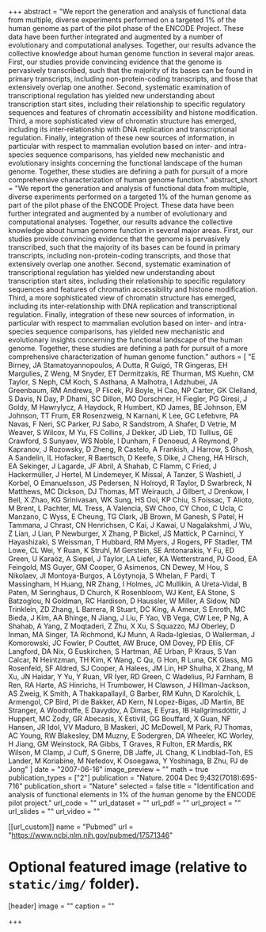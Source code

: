 +++
abstract = "We report the generation and analysis of functional data from multiple, diverse experiments performed on a targeted 1% of the human genome as part of the pilot phase of the ENCODE Project. These data have been further integrated and augmented by a number of evolutionary and computational analyses. Together, our results advance the collective knowledge about human genome function in several major areas. First, our studies provide convincing evidence that the genome is pervasively transcribed, such that the majority of its bases can be found in primary transcripts, including non-protein-coding transcripts, and those that extensively overlap one another. Second, systematic examination of transcriptional regulation has yielded new understanding about transcription start sites, including their relationship to specific regulatory sequences and features of chromatin accessibility and histone modification. Third, a more sophisticated view of chromatin structure has emerged, including its inter-relationship with DNA replication and transcriptional regulation. Finally, integration of these new sources of information, in particular with respect to mammalian evolution based on inter- and intra-species sequence comparisons, has yielded new mechanistic and evolutionary insights concerning the functional landscape of the human genome. Together, these studies are defining a path for pursuit of a more comprehensive characterization of human genome function."
abstract_short = "We report the generation and analysis of functional data from multiple, diverse experiments performed on a targeted 1% of the human genome as part of the pilot phase of the ENCODE Project. These data have been further integrated and augmented by a number of evolutionary and computational analyses. Together, our results advance the collective knowledge about human genome function in several major areas. First, our studies provide convincing evidence that the genome is pervasively transcribed, such that the majority of its bases can be found in primary transcripts, including non-protein-coding transcripts, and those that extensively overlap one another. Second, systematic examination of transcriptional regulation has yielded new understanding about transcription start sites, including their relationship to specific regulatory sequences and features of chromatin accessibility and histone modification. Third, a more sophisticated view of chromatin structure has emerged, including its inter-relationship with DNA replication and transcriptional regulation. Finally, integration of these new sources of information, in particular with respect to mammalian evolution based on inter- and intra-species sequence comparisons, has yielded new mechanistic and evolutionary insights concerning the functional landscape of the human genome. Together, these studies are defining a path for pursuit of a more comprehensive characterization of human genome function."
authors = [ "E Birney, JA Stamatoyannopoulos, A Dutta, R Guigó, TR Gingeras, EH Margulies, Z Weng, M Snyder, ET Dermitzakis, RE Thurman, MS Kuehn, CM Taylor, S Neph, CM Koch, S Asthana, A Malhotra, I Adzhubei, JA Greenbaum, RM Andrews, P Flicek, PJ Boyle, H Cao, NP Carter, GK Clelland, S Davis, N Day, P Dhami, SC Dillon, MO Dorschner, H Fiegler, PG Giresi, J Goldy, M Hawrylycz, A Haydock, R Humbert, KD James, BE Johnson, EM Johnson, TT Frum, ER Rosenzweig, N Karnani, K Lee, GC Lefebvre, PA Navas, F Neri, SC Parker, PJ Sabo, R Sandstrom, A Shafer, D Vetrie, M Weaver, S Wilcox, M Yu, FS Collins, J Dekker, JD Lieb, TD Tullius, GE Crawford, S Sunyaev, WS Noble, I Dunham, F Denoeud, A Reymond, P Kapranov, J Rozowsky, D Zheng, R Castelo, A Frankish, J Harrow, S Ghosh, A Sandelin, IL Hofacker, R Baertsch, D Keefe, S Dike, J Cheng, HA Hirsch, EA Sekinger, J Lagarde, JF Abril, A Shahab, C Flamm, C Fried, J Hackermüller, J Hertel, M Lindemeyer, K Missal, A Tanzer, S Washietl, J Korbel, O Emanuelsson, JS Pedersen, N Holroyd, R Taylor, D Swarbreck, N Matthews, MC Dickson, DJ Thomas, MT Weirauch, J Gilbert, J Drenkow, I Bell, X Zhao, KG Srinivasan, WK Sung, HS Ooi, KP Chiu, S Foissac, T Alioto, M Brent, L Pachter, ML Tress, A Valencia, SW Choo, CY Choo, C Ucla, C Manzano, C Wyss, E Cheung, TG Clark, JB Brown, M Ganesh, S Patel, H Tammana, J Chrast, CN Henrichsen, C Kai, J Kawai, U Nagalakshmi, J Wu, Z Lian, J Lian, P Newburger, X Zhang, P Bickel, JS Mattick, P Carninci, Y Hayashizaki, S Weissman, T Hubbard, RM Myers, J Rogers, PF Stadler, TM Lowe, CL Wei, Y Ruan, K Struhl, M Gerstein, SE Antonarakis, Y Fu, ED Green, U Karaöz, A Siepel, J Taylor, LA Liefer, KA Wetterstrand, PJ Good, EA Feingold, MS Guyer, GM Cooper, G Asimenos, CN Dewey, M Hou, S Nikolaev, JI Montoya-Burgos, A Löytynoja, S Whelan, F Pardi, T Massingham, H Huang, NR Zhang, I Holmes, JC Mullikin, A Ureta-Vidal, B Paten, M Seringhaus, D Church, K Rosenbloom, WJ Kent, EA Stone, S Batzoglou, N Goldman, RC Hardison, D Haussler, W Miller, A Sidow, ND Trinklein, ZD Zhang, L Barrera, R Stuart, DC King, A Ameur, S Enroth, MC Bieda, J Kim, AA Bhinge, N Jiang, J Liu, F Yao, VB Vega, CW Lee, P Ng, A Shahab, A Yang, Z Moqtaderi, Z Zhu, X Xu, S Squazzo, MJ Oberley, D Inman, MA Singer, TA Richmond, KJ Munn, A Rada-Iglesias, O Wallerman, J Komorowski, JC Fowler, P Couttet, AW Bruce, OM Dovey, PD Ellis, CF Langford, DA Nix, G Euskirchen, S Hartman, AE Urban, P Kraus, S Van Calcar, N Heintzman, TH Kim, K Wang, C Qu, G Hon, R Luna, CK Glass, MG Rosenfeld, SF Aldred, SJ Cooper, A Halees, JM Lin, HP Shulha, X Zhang, M Xu, JN Haidar, Y Yu, Y Ruan, VR Iyer, RD Green, C Wadelius, PJ Farnham, B Ren, RA Harte, AS Hinrichs, H Trumbower, H Clawson, J Hillman-Jackson, AS Zweig, K Smith, A Thakkapallayil, G Barber, RM Kuhn, D Karolchik, L Armengol, CP Bird, PI de Bakker, AD Kern, N Lopez-Bigas, JD Martin, BE Stranger, A Woodroffe, E Davydov, A Dimas, E Eyras, IB Hallgrímsdóttir, J Huppert, MC Zody, GR Abecasis, X Estivill, GG Bouffard, X Guan, NF Hansen, JR Idol, VV Maduro, B Maskeri, JC McDowell, M Park, PJ Thomas, AC Young, RW Blakesley, DM Muzny, E Sodergren, DA Wheeler, KC Worley, H Jiang, GM Weinstock, RA Gibbs, T Graves, R Fulton, ER Mardis, RK Wilson, M Clamp, J Cuff, S Gnerre, DB Jaffe, JL Chang, K Lindblad-Toh, ES Lander, M Koriabine, M Nefedov, K Osoegawa, Y Yoshinaga, B Zhu, PJ de Jong"  ] 
date = "2007-06-16"
image_preview = ""
math = true
publication_types = ["2"] 
publication = "Nature. 2004 Dec 9;432(7018):695-716"
publication_short = "Nature"
selected = false
title = "Identification and analysis of functional elements in 1% of the human genome by the ENCODE pilot project."
url_code = ""
url_dataset = ""
url_pdf = ""
url_project = ""
url_slides = ""
url_video = ""

[[url_custom]]
name = "Pubmed"
url = "https://www.ncbi.nlm.nih.gov/pubmed/17571346"

# Optional featured image (relative to `static/img/` folder).
[header]
image = ""
caption = ""

+++

